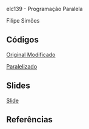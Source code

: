 elc139 - Programação Paralela

Filipe Simões

## Códigos

[Original Modificado](t9/mandelbrot.cpp)

[Paralelizado](t9/mandelbrot_omp.cpp)

## Slides

[Slide](t9/slides.pdf)

## Referências
